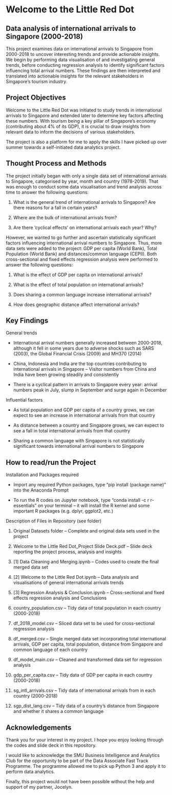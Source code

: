 # Welcome to the Little Red Dot
## Data analysis of international arrivals to Singapore (2000-2018)
This project examines data on international arrivals to Singapore from 2000-2018 to uncover interesting trends and provide actionable insights. We begin by performing data visualisation of and investigating general trends, before conducting regression analysis to identify significant factors influencing total arrival numbers. These findings are then interpreted and translated into actionable insights for the relevant stakeholders in Singapore’s tourism industry. 

## Project Objectives 
Welcome to the Little Red Dot was initiated to study trends in international arrivals to Singapore and extended later to determine key factors affecting these numbers. With tourism being a key pillar of Singapore’s economy (contributing about 4% of its GDP), it is crucial to draw insights from relevant data to inform the decisions of various stakeholders. 

The project is also a platform for me to apply the skills I have picked up over summer towards a self-initiated data analytics project. 

## Thought Process and Methods
The project initially began with only a single data set of international arrivals to Singapore, categorised by year, month and country (1978-2019). That was enough to conduct some data visualisation and trend analysis across time to answer the following questions: 

1.	What is the general trend of international arrivals to Singapore? Are there reasons for a fall in certain years? 

2.	Where are the bulk of international arrivals from?
3.	Are there ‘cyclical effects’ on international arrivals each year? Why? 

However, we wanted to go further and ascertain statistically significant factors influencing international arrival numbers to Singapore. Thus, more data sets were added to the project: GDP per capita (World Bank), Total Population (World Bank) and distances/common language (CEPII). Both cross-sectional and fixed effects regression analysis were performed to answer the following questions: 

1.	What is the effect of GDP per capita on international arrivals? 

2.	What is the effect of total population on international arrivals? 
3.	Does sharing a common language increase international arrivals? 
4.	How does geographic distance affect international arrivals? 

## Key Findings 
General trends
 - International arrival numbers generally increased between 2000-2018, although it fell in some years due to adverse shocks such as SARS (2003), the Global Financial Crisis (2009) and MH370 (2014) 
 
 - China, Indonesia and India are the top countries contributing to international arrivals in Singapore – Visitor numbers from China and India have been growing steadily and consistently
 - There is a cyclical pattern in arrivals to Singapore every year: arrival numbers peak in July, slump in September and surge again in December 

Influential factors
 - As total population and GDP per capita of a country grows, we can expect to see an increase in international arrivals from that country
 
 - As distance between a country and Singapore grows, we can expect to see a fall in total international arrivals from that country
 - Sharing a common language with Singapore is not statistically significant towards international arrival numbers to Singapore 

## How to read/run the Project 
Installation and Packages required
- Import any required Python packages, type “pip install (package name)” into the Anaconda Prompt 

- To run the R codes on Jupyter notebook, type “conda install -c r r-essentials” on your terminal – it will install the R kernel and some important R packages (e.g. dplyr, ggplot2, etc.)

Description of Files in Repository (see folder)
1.	Original Datasets folder – Complete and original data sets used in the project 

2.	Welcome to the Little Red Dot_Project Slide Deck.pdf – Slide deck reporting the project process, analysis and insights 
3.	[1] Data Cleaning and Merging.ipynb – Codes used to create the final merged data set 
4.	[2] Welcome to the Little Red Dot.ipynb – Data analysis and visualisations of general international arrivals trends 
5.	[3] Regression Analysis & Conclusion.ipynb – Cross-sectional and fixed effects regression analysis and Conclusions
6.	country_population.csv – Tidy data of total population in each country (2000-2018) 
7.	df_2018_model.csv – Sliced data set to be used for cross-sectional regression analysis
8.	df_merged.csv – Single merged data set incorporating total international arrivals, GDP per capita, total population, distance from Singapore and common language of each country 
9.	df_model_main.csv – Cleaned and transformed data set for regression analysis
10.	gdp_per_capita.csv – Tidy data of GDP per capita in each country (2000-2018) 
11.	sg_intl_arrivals.csv – Tidy data of international arrivals from in each country (2000-2018) 
12.	sgp_dist_lang.csv – Tidy data of a country’s distance from Singapore and whether it shares a common language


## Acknowledgements 
Thank you for your interest in my project. I hope you enjoy looking through the codes and slide deck in this repository. 

I would like to acknowledge the SMU Business Intelligence and Analytics Club for the opportunity to be part of the Data Associate Fast Track Programme. The programme allowed me to pick up Python 3 and apply it to perform data analytics. 

Finally, this project would not have been possible without the help and support of my partner, Jocelyn. 
